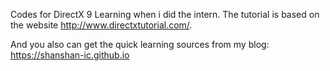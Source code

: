 Codes for DirectX 9 Learning when i did the intern. The tutorial is based on the website http://www.directxtutorial.com/.

And you also can get the quick learning sources from my blog: https://shanshan-ic.github.io